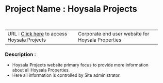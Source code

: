 <h1>Project Name : Hoysala Projects </h1><br>
<table class="table table-striped">
<tr>
<td>
 URL : <a href="http://www.hoysalaprojects.com/">Click here</a> to access Hoysala Projects 
</td>

<td>
    Corporate end user website for Hoysala Properties
</td>
</tr>
</table>

<h3>Description :</h3>
<ul>
<li>Hoysala Projects website primary focus to provide more information about all Hoysala Properties.</li>
<li>Here all information is controlled by Site administrator.</li>

</ul>
 


